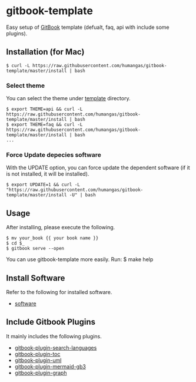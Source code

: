 # gitbook-template
Easy setup of [GitBook](https://www.gitbook.com) template (defualt, faq, api with include some plugins).

## Installation (for Mac)
```
$ curl -L https://raw.githubusercontent.com/humangas/gitbook-template/master/install | bash
```

### Select theme
You can select the theme under [template](https://github.com/humangas/gitbook-template/tree/master/template) directory.

```
$ export THEME=api && curl -L https://raw.githubusercontent.com/humangas/gitbook-template/master/install | bash
$ export THEME=faq && curl -L https://raw.githubusercontent.com/humangas/gitbook-template/master/install | bash
...
```

### Force Update depecies software
With the UPDATE option, you can force update the dependent software (if it is not installed, it will be installed).

```
$ export UPDATE=1 && curl -L "https://raw.githubusercontent.com/humangas/gitbook-template/master/install -U" | bash
```


## Usage
After installing, please execute the following.

```
$ mv your_book {{ your book name }}
$ cd $_
$ gitbook serve --open
```

You can use gitbook-template more easily. Run: $ make help


## Install Software
Refer to the following for installed software.

- [software](https://github.com/humangas/gitbook-template/blob/master/install#L37)


## Include Gitbook Plugins
It mainly includes the following plugins.

- [gitbook-plugin-search-languages](https://www.npmjs.com/package/gitbook-plugin-search-languages)
- [gitbook-plugin-toc](https://github.com/whzhyh/gitbook-plugin-toc)
- [gitbook-plugin-uml](https://plugins.gitbook.com/plugin/uml)
- [gitbook-plugin-mermaid-gb3](https://plugins.gitbook.com/plugin/mermaid-gb3)
- [gitbook-plugin-graph](https://github.com/cjam/gitbook-plugin-graph)

